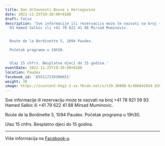 ```yaml
---
title: Dan državnosti Bosne i Hercegovine
date: 2022-11-25T19:30:00+0100
draft: false
description: 'Sve informacije ili rezervaciju moze te nazvati na broj +41 78 921 59
  93 Hamed Salkic ili +41 79 622 41 88 Mirsad Muminovic.


  Route de la Bordinette 5, 1094 Paudex.

  Početak programa u 19h30.


  Ulaz 15 chfrs. Besplatno djeci do 15 godina.'
eventDate: 2022-11-25T19:30:00+0100
location: Paudex
facebook_id: '655117239386651'
weight: 30
image: https://scontent-hkg1-2.xx.fbcdn.net/v/t39.30808-6/486641854_9399207156841686_1516080123773765506_n.jpg?_nc_cat=103&ccb=1-7&_nc_sid=9e60e4&_nc_ohc=xfM3jd8O-FUQ7kNvwGTGZSr&_nc_oc=AdkO9MY6oRF8UN8i51I-T3wfyaXV_OKWuF9MYTNLS_w3RxSG1Z4M51YzlwF-cfWo1-o&_nc_zt=23&_nc_ht=scontent-hkg1-2.xx&edm=ABTKTjYEAAAA&_nc_gid=FVFSCxRYbIpmYLD5oDDorA&oh=00_AfTo-LGLQD2NZR81ExqaiJIAfBUp6oBkpcgdoiZKPWpH_Q&oe=6876643D
---
```


Sve informacije ili rezervaciju moze te nazvati na broj +41 78 921 59 93 Hamed Salkic ili +41 79 622 41 88 Mirsad Muminovic.

Route de la Bordinette 5, 1094 Paudex.
Početak programa u 19h30.

Ulaz 15 chfrs. Besplatno djeci do 15 godina.

---

Više informacija na [Facebook-u](https://facebook.com/events/655117239386651)